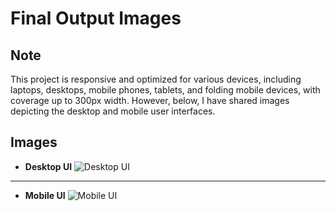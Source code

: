 # Final Output Images 

## Note
This project is responsive and optimized for various devices, including laptops, desktops, mobile phones, tablets, and folding mobile devices, with coverage up to 300px width. However, below, I have shared images depicting the desktop and mobile user interfaces.

## Images

- **Desktop UI**
  ![Desktop UI](https://res.cloudinary.com/deodsnio3/image/upload/v1715397123/Milestone%20Exame%20Assignment/Final_output_of_NFTs_landing_page_desktop_UI_u4o4aq.png)

----

- **Mobile UI**
  ![Mobile UI](https://res.cloudinary.com/deodsnio3/image/upload/v1715397117/Milestone%20Exame%20Assignment/Final_output_of_NFTs_landing_page_mobile_UI_lzzlgs.png)
